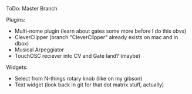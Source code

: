 ToDo: Master Branch

Plugins:
*  Multi-nome plugin (learn about gates some more before I do this obvs)
*  CleverClipper (branch "CleverClipper" already exists on mac and in dbox)
*  Musical Arpeggiator
*  TouchOSC reciever into CV and Gate land? (maybe)
  
Widgets:
*  Select from N-things rotary knob (like on my gibson)
*  Text widget (look back in git for that dot matrix stuff, actually)




